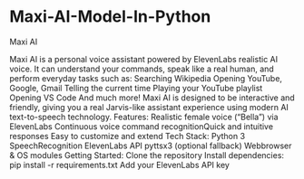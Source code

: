 # Maxi-AI-Model-In-Python
Maxi AI

Maxi AI is a personal voice assistant powered by ElevenLabs realistic AI voice. It can understand your commands, speak like a real human, and perform everyday tasks such as:
Searching Wikipedia
Opening YouTube, Google, Gmail
Telling the current time
Playing your YouTube playlist
Opening VS Code
And much more!
Maxi AI is designed to be interactive and friendly, giving you a real Jarvis-like assistant experience using modern AI text-to-speech technology.
Features:
Realistic female voice (“Bella”) via ElevenLabs
Continuous voice command recognitionQuick and intuitive responses
Easy to customize and extend
Tech Stack:
Python 3
SpeechRecognition
ElevenLabs API
pyttsx3 (optional fallback)
Webbrowser & OS modules
Getting Started:
Clone the repository
Install dependencies:
pip install -r requirements.txt
Add your ElevenLabs API key
